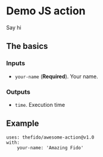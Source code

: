 # Demo JS action

Say hi

## The basics

### Inputs
- `your-name` (**Required**). Your name.

### Outputs
- `time`. Execution time

## Example

```
uses: thefido/awesome-action@v1.0
with:
	your-name: 'Amazing Fido'
```